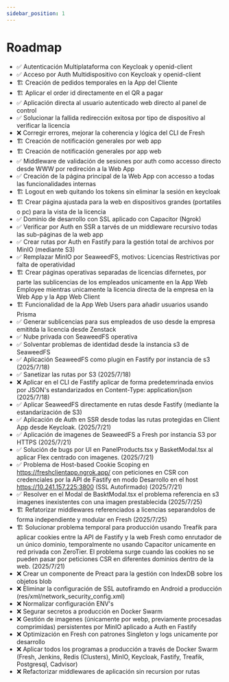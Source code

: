 ```yaml
---
sidebar_position: 1
---
```


# Roadmap

- ✅ Autenticación Multiplataforma con Keycloak y openid-client
- ✅ Acceso por Auth Multidispositivo con Keycloak y openid-client
- 🏗️ Creación de pedidos temporales en la App del Cliente
- 🏗️ Aplicar el order id directamente en el QR a pagar
- ✅ Aplicación directa al usuario autenticado web directo al panel de control
- ✅ Solucionar la fallida redirección exitosa por tipo de dispositivo al verificar la licencia
- ❌ Corregir errores, mejorar la coherencia y lógica del CLI de Fresh
- 🏗️ Creación de notificación generales por web app
- 🏗️ Creación de notificación generales por app web
- ✅ Middleware de validación de sesiones por auth como accesso directo desde WWW por redireción a la Web App
- ✅ Creación de la página principal de la Web App con accesso a todas las funcionalidades internas
- 🏗️ Logout en web quitando los tokens sin eliminar la sesión en keycloak
- 🏗️ Crear página ajustada para la web en dispositivos grandes (portatiles o pc) para la vista de la licencia
- ✅ Dominio de desarrollo con SSL aplicado con Capacitor (Ngrok)
- ✅ Verificar por Auth en SSR a tarvés de un middleware recursivo todas las sub-páginas de la web app
- ✅ Crear rutas por Auth en Fastify para la gestión total de archivos por MinIO (mediante S3)
- ✅ Remplazar MinIO por SeaweedFS, motivos: Licencias Restrictivas por falta de operatividad
- 🏗️ Crear páginas operativas separadas de licencias difernetes, por parte las sublicencias de los empleados unicamente en la App Web Employee mientras unicamente la licencia directa de la empresa en la Web App y la App Web Client
- 🏗️ Funcionalidad de la App Web Users para añadir usuarios usando Prisma
- ✅ Generar sublicencias para sus empleados de uso desde la empresa emititda la licencia desde Zenstack
- ✅ Nube privada con SeaweedFS operativa
- ✅ Solventar problemas de identidad desde la instancia s3 de SeaweedFS
- ✅ Aplicación SeaweedFS como plugin en Fastify por instancia de s3 (2025/7/18)
- ✅ Sanetizar las rutas por S3 (2025/7/18)
- ❌ Aplicar en el CLI de Fastify aplicar de forma predetemrinada envios por JSON's estandarizados en Content-Type: application/json (2025/7/18)
- ✅ Aplicar SeaweedFS directamente en rutas desde Fastify (mediante la estandarización de S3)
- ✅ Aplicación de Auth en SSR desde todas las rutas protegidas en Client App desde Keycloak. (2025/7/21)
- ✅ Aplicación de imagenes de SeaweedFS a Fresh por instancia S3 por HTTPS (2025/7/21)
- ✅ Solución de bugs por UI en PanelProducts.tsx y BasketModal.tsx al aplicar Flex centrado con imagenes. (2025/7/21)
- ✅ Problema de Host-based Cookie Scoping en https://freshclientapp.ngrok.app/ con peticiones en CSR con credenciales por la API de Fastify en modo Desarrollo en el host https://10.241.157.225:3800 (SSL Autofirmado) (2025/7/21)
- ✅ Resolver en el Modal de BasktModal.tsx el problema referencia en s3 imagenes inexistentes con una imagen prestablecida (2025/7/25)
- 🏗️ Refatorizar middlewares referenciados a licencias separandolos de forma independiente y modular en Fresh (2025/7/25)
- 🏗️ Solucionar problema temporal para producción usando Treafik para aplicar cookies entre la API de Fastify y la web Fresh como enrutador de un único dominio, temporalmente no usando Capacitor unicamente en red privada con ZeroTier. El problema surge cuando las cookies no se pueden pasar por peticiones CSR en diferentes dominios dentro de la web. (2025/7/21)
- ❌ Crear un componente de Preact para la gestión con IndexDB sobre los objetos blob
- ❌ Eliminar la configuración de SSL autofiramdo en Android a producción (res/xml/network_security_config.xml)
- ❌ Normalizar configuración ENV's
- ❌ Segurar secretos a producción en Docker Swarm
- ❌ Gestión de imagenes (únicamente por webp, previamente procesadas comprimidas) persistentes por MinIO aplicado a Auth en Fastify
- ❌ Optimización en Fresh con patrones Singleton y logs unicamente por desarrollo
- ❌ Aplicar todos los programas a producción a través de Docker Swarm (Fresh, Jenkins, Redis (Clusters), MinIO, Keycloak, Fastify, Treafik, Postgresql, Cadvisor)
- ❌ Refactorizar middlewares de aplicación sin recursion por rutas